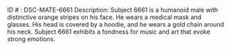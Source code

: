 ID # : DSC-MATE-6661
Description: Subject 6661 is a humanoid male with distinctive orange stripes on his face. He wears a medical mask and glasses. His head is covered by a hoodie, and he wears a gold chain around his neck. Subject 6661 exhibits a fondness for music and art that evoke strong emotions.